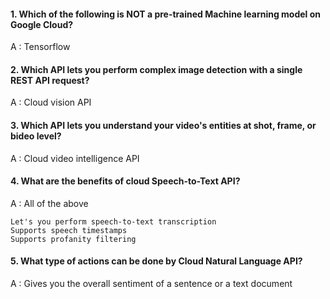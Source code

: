 #### 1. Which of the following is NOT a pre-trained Machine learning model on Google Cloud?

A : Tensorflow

#### 2. Which API lets you perform complex image detection with a single REST API request?

A : Cloud vision API

#### 3. Which API lets you understand your video's entities at shot, frame, or bideo level?

A : Cloud video intelligence API

#### 4. What are the benefits of cloud Speech-to-Text API?

A : All of the above

    Let's you perform speech-to-text transcription
    Supports speech timestamps
    Supports profanity filtering

#### 5. What type of actions can be done by Cloud Natural Language API?

A : Gives you the overall sentiment of a sentence or a text document